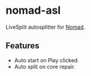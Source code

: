 # nomad-asl
LiveSplit autosplitter for [Nomad](https://store.steampowered.com/app/2382600/Nomad/).

## Features
 - Auto start on Play clicked.
 - Auto split on core repair.
